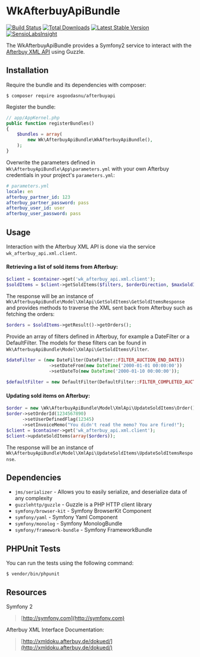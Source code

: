 # WkAfterbuyApiBundle

[![Build Status](https://travis-ci.org/asgoodasnu/afterbuyapi.png?branch=master)](https://travis-ci.org/asgoodasnu/afterbuyapi) [![Total Downloads](https://poser.pugx.org/asgoodasnu/afterbuyapi/d/total.png)](https://packagist.org/packages/asgoodasnu/afterbuyapi) [![Latest Stable Version](https://poser.pugx.org/asgoodasnu/afterbuyapi/v/stable.png)](https://packagist.org/packages/asgoodasnu/afterbuyapi) [![SensioLabsInsight](https://insight.sensiolabs.com/projects/9a1fccba-a214-46bf-bd44-c6288a049a91/mini.png)](https://insight.sensiolabs.com/projects/9a1fccba-a214-46bf-bd44-c6288a049a91)

The WkAfterbuyApiBundle provides a Symfony2 service to interact with the [Afterbuy XML API](http://xmldoku.afterbuy.de/dokued/) using Guzzle.

Installation
----------------------------------------------------------------

Require the bundle and its dependencies with composer:

    $ composer require asgoodasnu/afterbuyapi
    
Register the bundle:

```php
// app/AppKernel.php
public function registerBundles()
{
    $bundles = array(
        new Wk\AfterbuyApiBundle\WkAfterbuyApiBundle(),
    );
}
```

Overwrite the parameters defined in `Wk\AfterbuyApiBundle\App\parameters.yml` with your own Afterbuy credentials in your project's `parameters.yml`:

```yaml
# parameters.yml
locale: en
afterbuy_partner_id: 123
afterbuy_partner_password: pass
afterbuy_user_id: user
afterbuy_user_password: pass
```
 
Usage
----------------------------------------------------------------
Interaction with the Afterbuy XML API is done via the service `wk_afterbuy_api.xml.client`.

#### Retrieving a list of sold items from Afterbuy:

```php
$client = $container->get('wk_afterbuy_api.xml.client');
$soldItems = $client->getSoldItems($filters, $orderDirection, $maxSoldItems, $detailLevel);
```

The response will be an instance of `Wk\AfterbuyApiBundle\Model\XmlApi\GetSoldItems\GetSoldItemsResponse` and provides methods to traverse the XML sent back from Afterbuy such as fetching the orders:

```php
$orders = $soldItems->getResult()->getOrders();
```

Provide an array of filters defined in Afterbuy, for example a DateFilter or a DefaultFilter. The models for these filters can be found in `Wk\AfterbuyApiBundle\Model\XmlApi\GetSoldItems\Filter`.

```php
$dateFilter = (new DateFilter(DateFilter::FILTER_AUCTION_END_DATE))
                ->setDateFrom(new DateTime('2000-01-01 00:00:00'))
                ->setDateTo(new DateTime('2000-01-10 00:00:00'));
            
$defaultFilter = new DefaultFilter(DefaultFilter::FILTER_COMPLETED_AUCTIONS);
```

#### Updating sold items on Afterbuy:

```php
$order = new \Wk\AfterbuyApiBundle\Model\XmlApi\UpdateSoldItems\Order();
$order->setOrderId(1234567890)
      ->setUserDefinedFlag(12345)
      ->setInvoiceMemo("You didn't read the memo? You are fired!");
$client = $container->get('wk_afterbuy_api.xml.client');
$client->updateSoldItems(array($orders));
```

The response will be an instance of `Wk\AfterbuyApiBundle\Model\XmlApi\UpdateSoldItems\UpdateSoldItemsResponse`.

Dependencies
----------------------------------------------------------------
* `jms/serializer` - Allows you to easily serialize, and deserialize data of any complexity
* `guzzlehttp/guzzle` - Guzzle is a PHP HTTP client library
* `symfony/browser-kit` - Symfony BrowserKit Component
* `symfony/yaml` - Symfony Yaml Component
* `symfony/monolog` - Symfony MonologBundle
* `symfony/framework-bundle` - Symfony FrameworkBundle

PHPUnit Tests
----------------------------------------------------------------
You can run the tests using the following command:

    $ vendor/bin/phpunit

Resources
----------------------------------------------------------------
Symfony 2
> [http://symfony.com](http://symfony.com)

Afterbuy XML Interface Documentation:
> [http://xmldoku.afterbuy.de/dokued/](http://xmldoku.afterbuy.de/dokued/)
